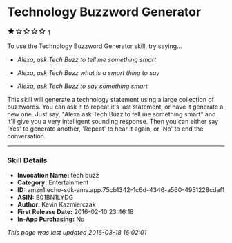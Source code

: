 # Technology Buzzword Generator
![1 stars](../../../images/ic_star_black_18dp_1x.png)![1 stars](../../../images/ic_star_border_black_18dp_1x.png)![1 stars](../../../images/ic_star_border_black_18dp_1x.png)![1 stars](../../../images/ic_star_border_black_18dp_1x.png)![1 stars](../../../images/ic_star_border_black_18dp_1x.png) 1

To use the Technology Buzzword Generator skill, try saying...

* *Alexa, ask Tech Buzz to tell me something smart*

* *Alexa, ask Tech Buzz what is a smart thing to say*

* *Alexa, ask Tech Buzz to say something smart*

This skill will generate a technology statement using a large collection of buzzwords.  You can ask it to repeat it's last statement, or have it generate a new one.  Just say, "Alexa ask Tech Buzz to tell me something smart" and it'll give you a very intelligent sounding response.  Then you can either say 'Yes' to generate another, 'Repeat' to hear it again, or 'No' to end the conversation.

***

### Skill Details

* **Invocation Name:** tech buzz
* **Category:** Entertainment
* **ID:** amzn1.echo-sdk-ams.app.75cb1342-1c6d-4346-a560-4951228cdaf1
* **ASIN:** B01BN1LYDG
* **Author:** Kevin Kazmierczak
* **First Release Date:** 2016-02-10 23:46:18
* **In-App Purchasing:** No

*This page was last updated 2016-03-18 16:02:01*
